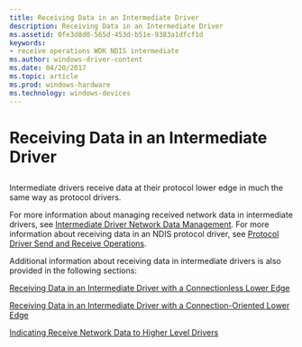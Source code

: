 ```yaml
---
title: Receiving Data in an Intermediate Driver
description: Receiving Data in an Intermediate Driver
ms.assetid: 0fe3d8d0-565d-453d-b51e-9383a1dfcf1d
keywords:
- receive operations WDK NDIS intermediate
ms.author: windows-driver-content
ms.date: 04/20/2017
ms.topic: article
ms.prod: windows-hardware
ms.technology: windows-devices
---
```


# Receiving Data in an Intermediate Driver


## <a href="" id="ddk-receiving-data-in-an-intermediate-driver-ng"></a>


Intermediate drivers receive data at their protocol lower edge in much the same way as protocol drivers.

For more information about managing received network data in intermediate drivers, see [Intermediate Driver Network Data Management](intermediate-driver-network-data-management.md). For more information about receiving data in an NDIS protocol driver, see [Protocol Driver Send and Receive Operations](protocol-driver-send-and-receive-operations.md).

Additional information about receiving data in intermediate drivers is also provided in the following sections:

[Receiving Data in an Intermediate Driver with a Connectionless Lower Edge](receiving-data-in-an-intermediate-driver-with-a-connectionless-lower-e.md)

[Receiving Data in an Intermediate Driver with a Connection-Oriented Lower Edge](receiving-data-in-an-intermediate-driver-with-a-connection-oriented-lo.md)

[Indicating Receive Network Data to Higher Level Drivers](indicating-receive-network-data-to-higher-level-drivers.md)

 

 





